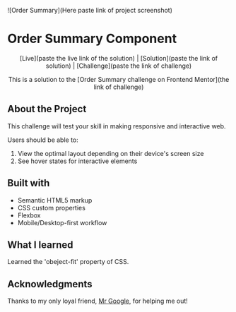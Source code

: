
![Order Summary](Here paste link of project screenshot)



# Order Summary Component

<div align="center">

[Live](paste the live link of the solution)
| [Solution](paste the link of solution)
| [Challenge](paste the link of challenge)

This is a solution to the [Order Summary challenge on Frontend Mentor](the link of challenge)

</div>




## About the Project

This challenge will test your skill in making responsive and interactive web.



Users should be able to:

1. View the optimal layout depending on their device's screen size
2. See hover states for interactive elements




## Built with 

- Semantic HTML5 markup
- CSS custom properties
- Flexbox
- Mobile/Desktop-first workflow

## What I learned 

Learned the 'obeject-fit' property of CSS.

## Acknowledgments

Thanks to my only loyal friend, [Mr Google](https://www.google.com/), for helping me out!